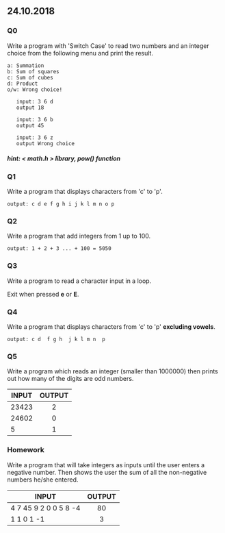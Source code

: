 ## 24.10.2018

### Q0


Write a program with 'Switch Case' to read two numbers and an integer choice from the following menu and print the result.
         
    a: Summation
    b: Sum of squares
    c: Sum of cubes
    d: Product
    o/w: Wrong choice!
    
       input: 3 6 d
       output 18
       
       input: 3 6 b
       output 45
       
       input: 3 6 z
       output Wrong choice
  
##### hint:  < math.h > library, pow() function

### Q1

Write a program that displays characters from 'c' to 'p'.

    output: c d e f g h i j k l m n o p




### Q2

Write a program that add integers from 1 up to 100. 

    output: 1 + 2 + 3 ... + 100 = 5050



### Q3

Write a program to read a character input in a loop.

Exit when pressed **e** or **E**.


### Q4

Write a program that displays characters from 'c' to 'p' **excluding vowels**.

    output: c d  f g h  j k l m n  p

### Q5

Write a program which reads an integer (smaller than 1000000)  then prints out how many of the digits are odd numbers. 


| INPUT      | OUTPUT    |         
| ---------  |:---------:| 
| 23423      | 2 | 
| 24602      | 0 | 
| 5          | 1 |




### Homework

Write a program that will take integers as inputs until the user enters a negative number. Then shows the user the sum of all the non-negative numbers he/she entered.


| INPUT      | OUTPUT    |         
| ---------  |:---------:| 
| 4 7 45 9 2 0 0 5 8 -4     | 80 | 
| 1 1 0 1 -1          | 3 |

